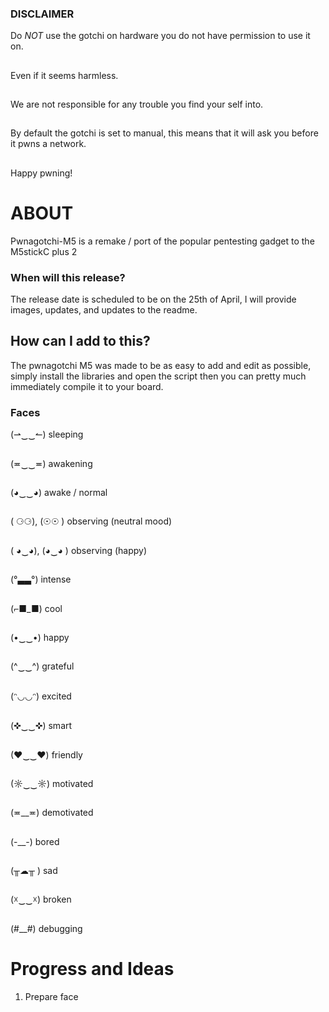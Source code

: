 ### DISCLAIMER

Do *NOT* use the gotchi on hardware you do not have permission to use it on. 
##
Even if it seems harmless.
##
We are not responsible for any trouble you find your self into.
##
By default the gotchi is set to manual, this means that it will ask you before it pwns a network.
## 
Happy pwning!


# ABOUT

Pwnagotchi-M5 is a remake / port of the popular pentesting gadget to the M5stickC plus 2

### When will this release?

The release date is scheduled to be on the 25th of April, I will provide images, updates, and updates to the readme.



## How can I add to this?

The pwnagotchi M5 was made to be as easy to add and edit as possible, simply install the libraries and open the script then you can pretty much immediately compile it to your board.

### Faces 

(⇀‿‿↼) sleeping
##
(≖‿‿≖) awakening
##
(◕‿‿◕) awake / normal
##
( ⚆⚆), (☉☉ ) observing (neutral mood)
##
( ◕‿◕), (◕‿◕ ) observing (happy)
##
(°▃▃°) intense
##
(⌐■_■) cool
##
(•‿‿•) happy
##
(^‿‿^) grateful
##
(ᵔ◡◡ᵔ) excited
##
(✜‿‿✜) smart
##
(♥‿‿♥) friendly
##
(☼‿‿☼) motivated
##
(≖__≖) demotivated
##
(-__-) bored
##
(╥☁╥ ) sad
##
(☓‿‿☓) broken
##
(#__#) debugging
##

# Progress and Ideas

1. Prepare face
